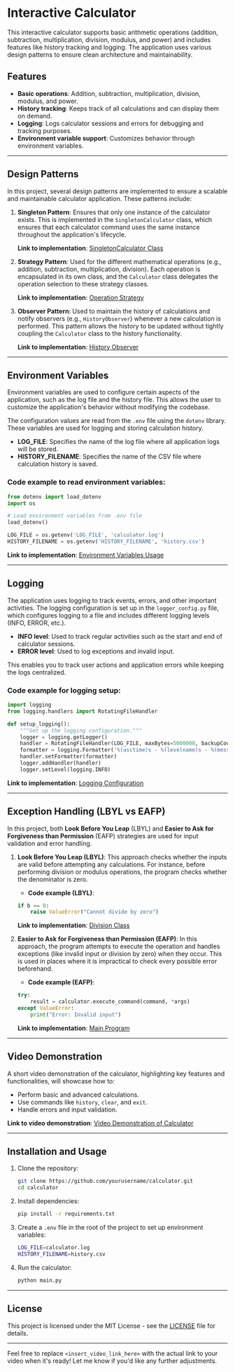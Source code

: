 # Interactive Calculator

This interactive calculator supports basic arithmetic operations (addition, subtraction, multiplication, division, modulus, and power) and includes features like history tracking and logging. The application uses various design patterns to ensure clean architecture and maintainability.

## Features

- **Basic operations**: Addition, subtraction, multiplication, division, modulus, and power.
- **History tracking**: Keeps track of all calculations and can display them on demand.
- **Logging**: Logs calculator sessions and errors for debugging and tracking purposes.
- **Environment variable support**: Customizes behavior through environment variables.

---

## Design Patterns

In this project, several design patterns are implemented to ensure a scalable and maintainable calculator application. These patterns include:

1. **Singleton Pattern**: Ensures that only one instance of the calculator exists. This is implemented in the `SingletonCalculator` class, which ensures that each calculator command uses the same instance throughout the application's lifecycle.

   **Link to implementation**: [SingletonCalculator Class](app/calculator/calculator_singleton.py)

2. **Strategy Pattern**: Used for the different mathematical operations (e.g., addition, subtraction, multiplication, division). Each operation is encapsulated in its own class, and the `Calculator` class delegates the operation selection to these strategy classes.

   **Link to implementation**: [Operation Strategy](app/operations/)

3. **Observer Pattern**: Used to maintain the history of calculations and notify observers (e.g., `HistoryObserver`) whenever a new calculation is performed. This pattern allows the history to be updated without tightly coupling the `Calculator` class to the history functionality.

   **Link to implementation**: [History Observer](app/history/history.py)

---

## Environment Variables

Environment variables are used to configure certain aspects of the application, such as the log file and the history file. This allows the user to customize the application's behavior without modifying the codebase.

The configuration values are read from the `.env` file using the `dotenv` library. These variables are used for logging and storing calculation history.

- **LOG_FILE**: Specifies the name of the log file where all application logs will be stored.
- **HISTORY_FILENAME**: Specifies the name of the CSV file where calculation history is saved.

### Code example to read environment variables:

```python
from dotenv import load_dotenv
import os

# Load environment variables from .env file
load_dotenv()

LOG_FILE = os.getenv('LOG_FILE', 'calculator.log')
HISTORY_FILENAME = os.getenv('HISTORY_FILENAME', 'history.csv')
```

**Link to implementation**: [Environment Variables Usage](main.py)

---

## Logging

The application uses logging to track events, errors, and other important activities. The logging configuration is set up in the `logger_config.py` file, which configures logging to a file and includes different logging levels (INFO, ERROR, etc.).

- **INFO level**: Used to track regular activities such as the start and end of calculator sessions.
- **ERROR level**: Used to log exceptions and invalid input.

This enables you to track user actions and application errors while keeping the logs centralized.

### Code example for logging setup:

```python
import logging
from logging.handlers import RotatingFileHandler

def setup_logging():
    """Set up the logging configuration."""
    logger = logging.getLogger()
    handler = RotatingFileHandler(LOG_FILE, maxBytes=5000000, backupCount=5)
    formatter = logging.Formatter('%(asctime)s - %(levelname)s - %(message)s')
    handler.setFormatter(formatter)
    logger.addHandler(handler)
    logger.setLevel(logging.INFO)
```

**Link to implementation**: [Logging Configuration](app/logger_config/__init__.py)

---

## Exception Handling (LBYL vs EAFP)

In this project, both **Look Before You Leap** (LBYL) and **Easier to Ask for Forgiveness than Permission** (EAFP) strategies are used for input validation and error handling.

1. **Look Before You Leap (LBYL)**: This approach checks whether the inputs are valid before attempting any calculations. For instance, before performing division or modulus operations, the program checks whether the denominator is zero.

    - **Code example (LBYL)**:  
    ```python
    if b == 0:
        raise ValueError("Cannot divide by zero")
    ```

    **Link to implementation**: [Division Class](app/operations/division.py)

2. **Easier to Ask for Forgiveness than Permission (EAFP)**: In this approach, the program attempts to execute the operation and handles exceptions (like invalid input or division by zero) when they occur. This is used in places where it is impractical to check every possible error beforehand.

    - **Code example (EAFP)**:  
    ```python
    try:
        result = calculator.execute_command(command, *args)
    except ValueError:
        print("Error: Invalid input")
    ```

    **Link to implementation**: [Main Program](main.py)

---

## Video Demonstration

A short video demonstration of the calculator, highlighting key features and functionalities, will showcase how to:

- Perform basic and advanced calculations.
- Use commands like `history`, `clear`, and `exit`.
- Handle errors and input validation.

**Link to video demonstration**: [Video Demonstration of Calculator](https://youtu.be/UiEFt0iwJzk)

---

## Installation and Usage

1. Clone the repository:

    ```bash
    git clone https://github.com/yourusername/calculator.git
    cd calculator
    ```

2. Install dependencies:

    ```bash
    pip install -r requirements.txt
    ```

3. Create a `.env` file in the root of the project to set up environment variables:

    ```bash
    LOG_FILE=calculator.log
    HISTORY_FILENAME=history.csv
    ```

4. Run the calculator:

    ```bash
    python main.py
    ```

---

## License

This project is licensed under the MIT License - see the [LICENSE](LICENSE) file for details.

---

Feel free to replace `<insert_video_link_here>` with the actual link to your video when it's ready! Let me know if you'd like any further adjustments.